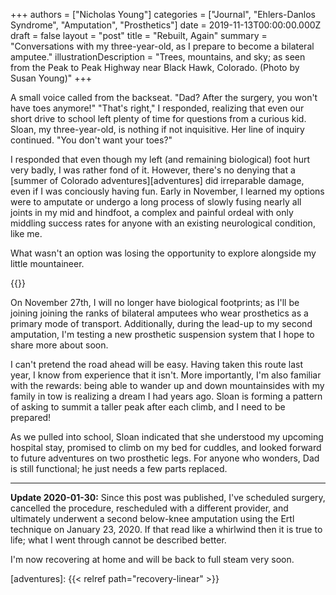 +++
authors = ["Nicholas Young"]
categories = ["Journal", "Ehlers-Danlos Syndrome", "Amputation", "Prosthetics"]
date = 2019-11-13T00:00:00.000Z
draft = false
layout = "post"
title = "Rebuilt, Again"
summary = "Conversations with my three-year-old, as I prepare to become a bilateral amputee."
illustrationDescription = "Trees, mountains, and sky; as seen from the Peak to Peak Highway near Black Hawk, Colorado. (Photo by Susan Young)"
+++

A small voice called from the backseat. "Dad? After the surgery, you won't have toes anymore!" "That's right," I responded, realizing that even our short drive to school left plenty of time for questions from a curious kid. Sloan, my three-year-old, is nothing if not inquisitive. Her line of inquiry continued. "You don't want your toes?"

I responded that even though my left (and remaining biological) foot hurt very badly, I was rather fond of it. However, there's no denying that a [summer of Colorado adventures][adventures] did irreparable damage, even if I was conciously having fun. Early in November, I learned my options were to amputate or undergo a long process of slowly fusing nearly all joints in my mid and hindfoot, a complex and painful ordeal with only middling success rates for anyone with an existing neurological condition, like me.

What wasn't an option was losing the opportunity to explore alongside my little mountaineer.

{{<imgresize src="carousel.jpg" alt="Sloan and Nicholas smile on the Carousel of Happiness in Nederland, Colorado." >}}

On November 27th, I will no longer have biological footprints; as I'll be joining joining the ranks of bilateral amputees who wear prosthetics as a primary mode of transport. Additionally, during the lead-up to my second amputation, I'm testing a new prosthetic suspension system that I hope to share more about soon.

I can't pretend the road ahead will be easy. Having taken this route last year, I know from experience that it isn't. More importantly, I'm also familiar with the rewards: being able to wander up and down mountainsides with my family in tow is realizing a dream I had years ago. Sloan is forming a pattern of asking to summit a taller peak after each climb, and I need to be prepared!

As we pulled into school, Sloan indicated that she understood my upcoming hospital stay, promised to climb on my bed for cuddles, and looked forward to future adventures on two prosthetic legs. For anyone who wonders, Dad is still functional; he just needs a few parts replaced.

---
**Update 2020-01-30:** Since this post was published, I've scheduled surgery, cancelled the procedure, rescheduled with a different provider, and ultimately underwent a second below-knee amputation using the Ertl technique on January 23, 2020. If that read like a whirlwind then it is true to life; what I went through cannot be described better.

I'm now recovering at home and will be back to full steam very soon.

[adventures]: {{< relref path="recovery-linear" >}}
